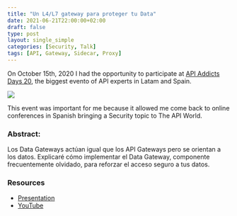 ```yaml
---
title: "Un L4/L7 gateway para proteger tu Data"
date: 2021-06-21T22:00:00+02:00
draft: false
type: post
layout: single_simple
categories: [Security, Talk]
tags: [API, Gateway, Sidecar, Proxy]
---
```


On October 15th, 2020 I had the opportunity to participate at [API Addicts Days 20](https://apiaddictsday.apiaddicts.org/), the biggest evento of API experts in Latam and Spain. 

![](/assets/img/20210621-apiaddictsdays20-l4-l7-gateway-para-proteger-tu-data.png)

This event was important for me because it allowed me come back to online conferences in Spanish bringing a Security topic to The API World.

<!--more-->

### Abstract:

Los Data Gateways actúan igual que los API Gateways pero se orientan a los datos.
Explicaré cómo implementar el Data Gateway, componente frecuentemente olvidado, para reforzar el acceso seguro a tus datos.

### Resources

* [Presentation](https://www.linkedin.com/posts/chilcano_un-l4l7-gateway-para-proteger-tu-data-activity-6722549639192580097-58jq)
* [YouTube](https://youtu.be/69II_OsQTQQ)

